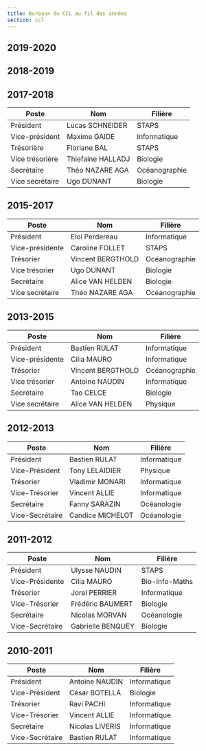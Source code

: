 ```yaml
---
title: Bureaux du CCL au fil des années
section: ccl
---
```

## 2019-2020

## 2018-2019

## 2017-2018

| Poste           | Nom               | Filière       |
| -------         | --------          | ---------     |
| Président       | Lucas SCHNEIDER   | STAPS         |
| Vice-président  | Maxime GAIDE      | Informatique  |
| Trésorière      | Floriane BAL      | STAPS         |
| Vice trésorière | Thiefaine HALLADJ | Biologie      |
| Secrétaire      | Théo NAZARE AGA   | Océanographie |
| Vice secrétaire | Ugo DUNANT        | Biologie      |


## 2015-2017

| Poste           | Nom               | Filière       |
| -------         | --------          | ---------     |
| Président       | Eloi Perdereau    | Informatique  |
| Vice-présidente | Caroline FOLLET   | STAPS         |
| Trésorier       | Vincent BERGTHOLD | Océanographie |
| Vice trésorier  | Ugo DUNANT        | Biologie      |
| Secrétaire      | Alice VAN HELDEN  | Biologie      |
| Vice secrétaire | Théo NAZARE AGA   | Océanographie |

## 2013-2015

| Poste           | Nom               | Filière       |
| -------         | --------          | ---------     |
| Président       | Bastien RULAT     | Informatique  |
| Vice-présidente | Cilia MAURO       | Informatique  |
| Trésorier       | Vincent BERGTHOLD | Océanographie |
| Vice trésorier  | Antoine NAUDIN    | Informatique  |
| Secrétaire      | Tao CELCE         | Biologie      |
| Vice secrétaire | Alice VAN HELDEN  | Physique      |

## 2012-2013

| Poste           | Nom              | Filière      |
| -------         | --------         | ---------    |
| Président       | Bastien RULAT    | Informatique |
| Vice-Président  | Tony LELAIDIER   | Physique     |
| Trésorier       | Vladimir MONARI  | Informatique |
| Vice-Trésorier  | Vincent ALLIE    | Informatique |
| Secrétaire      | Fanny SARAZIN    | Océanologie  |
| Vice-Secrétaire | Candice MICHELOT | Océanologie  |

## 2011-2012

| Poste           | Nom               | Filière        |
| -------         | --------          | ---------      |
| Président       | Ulysse NAUDIN     | STAPS          |
| Vice-Présidente | Cilia MAURO       | Bio-Info-Maths |
| Trésorier       | Jorel PERRIER     | Informatique   |
| Vice-Trésorier  | Frédéric BAUMERT  | Biologie       |
| Secrétaire      | Nicolas MORVAN    | Océanologie    |
| Vice-Secrétaire | Gabrielle BENQUEY | Biologie       |

## 2010-2011

| Poste           | Nom             | Filière      |
| -------         | --------        | ---------    |
| Président       | Antoine NAUDIN  | Informatique |
| Vice-Président  | César BOTELLA   | Biologie     |
| Trésorier       | Ravi PACHI      | Informatique |
| Vice-Trésorier  | Vincent ALLIE   | Informatique |
| Secrétaire      | Nicolas LIVERIS | Informatique |
| Vice-Secrétaire | Bastien RULAT   | Informatique |

